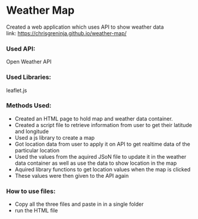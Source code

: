 # Weather Map 
Created a web application which uses API to show weather data   
link: https://chrisgreninja.github.io/weather-map/

### Used API:
Open Weather API

### Used Libraries: 
leaflet.js 

### Methods Used: 
 - Created an HTML page to hold map and weather data container.
 - Created a script file to retrieve information from user to get their latitude and longitude
 - Used a js library to create a map
 - Got location data from user to apply it on API to get realtime data of the particular location
 - Used the values from the aquired JSoN file to update it in the weather data container as well as use the data to show location in the map
 - Aquired library functions to get location values when the map is clicked
 - These values were then given to the API again

### How to use files:
- Copy all the three files and paste in in a single folder
- run the HTML file
